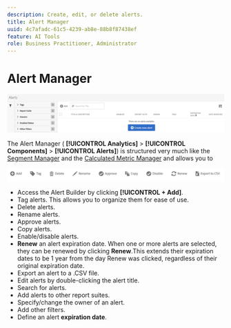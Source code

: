 ```yaml
---
description: Create, edit, or delete alerts.
title: Alert Manager
uuid: 4c7afadc-61c5-4239-ab8e-88b8f87438ef
feature: AI Tools
role: Business Practitioner, Administrator
---
```


# Alert Manager

 ![](assets/alert-manager.png)

The Alert Manager ( **[!UICONTROL Analytics]** > **[!UICONTROL Components]** > **[!UICONTROL Alerts]**) is structured very much like the [Segment Manager](https://docs.adobe.com/content/help/en/analytics/components/segmentation/segmentation-workflow/seg-manage.html) and the [Calculated Metric Manager](https://docs.adobe.com/content/help/en/analytics/components/calculated-metrics/calcmetric-workflow/cm-manager.html) and allows you to

![](assets/alert-manager-tasks.png)

* Access the Alert Builder by clicking **[!UICONTROL + Add]**.
* Tag alerts. This allows you to organize them for ease of use.
* Delete alerts.
* Rename alerts.
* Approve alerts.
* Copy alerts.
* Enable/disable alerts.
* **Renew** an alert expiration date. When one or more alerts are selected, they can be renewed by clicking **Renew**.This extends their expiration dates to be 1 year from the day Renew was clicked, regardless of their original expiration date.
* Export an alert to a .CSV file.
* Edit alerts by double-clicking the alert title.
* Search for alerts.
* Add alerts to other report suites.
* Specify/change the owner of an alert.
* Add other filters.
* Define an alert **expiration date**.

